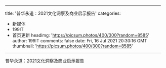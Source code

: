 
---
title: '普华永道：2021文化洞察及商业启示报告'
categories: 
 - 新媒体
 - 199IT
 - 首页更新
headimg: 'https://picsum.photos/400/300?random=8585'
author: 199IT
comments: false
date: Fri, 16 Jul 2021 20:30:16 GMT
thumbnail: 'https://picsum.photos/400/300?random=8585'
---

<div>   
普华永道：2021文化洞察及商业启示报告  
</div>
            